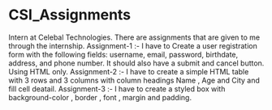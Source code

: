 # CSI_Assignments
Intern at Celebal Technologies. 
There are assignments that are given to me through the internship.
Assignment-1 :- I have to Create a user registration form with the following fields: username, email, password, birthdate, address, and phone number. It should also have a submit and cancel button. Using HTML only.
Assignment-2 :- I have to create a simple HTML table with 3 rows and 3 columns with column headings Name , Age and City and fill cell deatail.
Assignment-3 :- I have to create a styled box with background-color , border , font , margin and padding.
